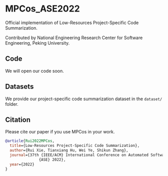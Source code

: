 # MPCos_ASE2022

Official implementation of Low-Resources Project-Specific Code Summarization.

Contributed by National Engineering Research Center for Software Engineering, Peking University.

## Code

We will open our code soon.

## Datasets

We provide our project-specific code summarization dataset in the `dataset/` folder.

## Citation

Please cite our paper if you use MPCos in your work.

```bibtex
@article{Rui2022MPCos,
  title={Low-Resources Project-Specific Code Summarization},
  author={Rui Xie, Tianxiang Hu, Wei Ye, Shikun Zhang},
  journal={37th {IEEE/ACM} International Conference on Automated Software Engineering,
               {ASE} 2022},
  year={2022}
}
```